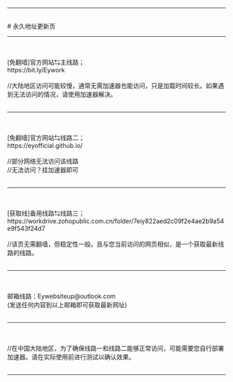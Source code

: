 <hr></br># 永久地址更新页
</br><hr>
</br>
</br>[免翻墙]官方网站⇆主线路；
</br>https://bit.ly/Eywork
</br>
</br>//大陆地区访问可能较慢，通常无需加速器也能访问，只是加载时间较长。如果遇到无法访问的情况，请使用加速器解决。
</br>
</br><hr>
</br></br>[免翻墙]官方网站⇆线路二；
</br>https://eyofficial.github.io/
</br>
</br>//部分网络无法访问该线路
</br>//无法访问？挂加速器即可
</br>
</br><hr>
</br></br>[获取线]备用线路⇆线路三；
</br>https://workdrive.zohopublic.com.cn/folder/7eiy822aed2c09f2e4ae2b9a54e9f543f24d7
</br>
</br>//该页无需翻墙，但稳定性一般。且与您当前访问的网页相似，是一个获取最新线路的线路。
</br>
</br><hr>
</br></br>邮箱线路：Eywebsiteup@outlook.com
</br>(发送任何内容到以上邮箱即可获取最新网址)
</br>
</br><hr>
</br></br>//在中国大陆地区，为了确保线路一和线路二能够正常访问，可能需要您自行部署加速器。请在实际使用前进行测试以确认效果。
</br>
</br><hr>
</br>
